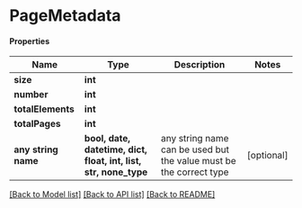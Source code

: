 # PageMetadata

#### Properties
Name | Type | Description | Notes
------------ | ------------- | ------------- | -------------
**size** | **int** |  | 
**number** | **int** |  | 
**totalElements** | **int** |  | 
**totalPages** | **int** |  | 
**any string name** | **bool, date, datetime, dict, float, int, list, str, none_type** | any string name can be used but the value must be the correct type | [optional]

[[Back to Model list]](../README.md#documentation-for-models) [[Back to API list]](../README.md#documentation-for-api-endpoints) [[Back to README]](../README.md)

